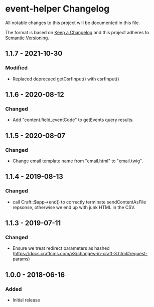 # event-helper Changelog

All notable changes to this project will be documented in this file.

The format is based on [Keep a Changelog](http://keepachangelog.com/) and this project adheres to [Semantic Versioning](http://semver.org/).

## 1.1.7 - 2021-10-30
### Modified
- Replaced deprecaed getCsrfInput() with csrfInput()

## 1.1.6 - 2020-08-12
### Changed
- Add "content.field_eventCode" to getEvents query results.

## 1.1.5 - 2020-08-07
### Changed
- Change email template name from "email.html" to "email.twig".

## 1.1.4 - 2019-08-13
### Changed
- call Craft::$app->end() to correctly terminate sendContentAsFile repsonse, otherwise we end up with junk HTML in the CSV.

## 1.1.3 - 2019-07-11
### Changed
- Ensure we treat redirect parameters as hashed (https://docs.craftcms.com/v3/changes-in-craft-3.html#request-params)

## 1.0.0 - 2018-06-16
### Added
- Initial release
